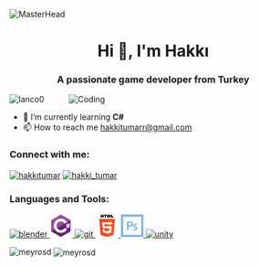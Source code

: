 ![MasterHead](https://www.juegostudio.com/wp-content/uploads/2020/09/Game-Development-Project.png)
<h1 align="center">Hi 👋, I'm Hakkı</h1>
<h3 align="center">A passionate game developer from Turkey</h3>
<img align="right" alt="Coding" width="400" src="https://pro2-bar-s3-cdn-cf5.myportfolio.com/17a47d9e8f4727ce5f3e48805b2d8eb2/67cb1a46-1d0c-45fe-ab3f-520e4802b1b8_rwc_0x7x800x626x800.gif?h=3ef38d2bcece76203455258e0d585fe9](https://tenor.com/view/coding-gif-18657810">


<p align="left"> <img src="https://komarev.com/ghpvc/?username=lanco0&label=Profile%20views&color=0e75b6&style=flat" alt="lanco0" /> </p>

- 🌱 I’m currently learning **C#**
- 📫 How to reach me hakkitumarr@gmail.com


<h3 align="left">Connect with me:</h3>
<p align="left">
<a href="https://www.linkedin.com/in/hakk%C4%B1-tumar-b3584622b/" target="blank"><img align="center" src="https://raw.githubusercontent.com/rahuldkjain/github-profile-readme-generator/master/src/images/icons/Social/linked-in-alt.svg" alt="hakkıtumar" height="30" width="40" /></a>
<a href="https://instagram.com/salutcommandante" target="blank"><img align="center" src="https://raw.githubusercontent.com/rahuldkjain/github-profile-readme-generator/master/src/images/icons/Social/instagram.svg" alt="hakki_tumar" height="30" width="40" /></a>
</p>

<h3 align="left">Languages and Tools:</h3>
<p align="left"> <a href="https://www.blender.org/" target="_blank" rel="noreferrer"> <img src="https://download.blender.org/branding/community/blender_community_badge_white.svg" alt="blender" width="40" height="40"/> </a> <a href="https://www.w3schools.com/cs/" target="_blank" rel="noreferrer"> <img src="https://raw.githubusercontent.com/devicons/devicon/master/icons/csharp/csharp-original.svg" alt="csharp" width="40" height="40"/> </a> <a href="https://git-scm.com/" target="_blank" rel="noreferrer"> <img src="https://www.vectorlogo.zone/logos/git-scm/git-scm-icon.svg" alt="git" width="40" height="40"/> </a> <a href="https://www.w3.org/html/" target="_blank" rel="noreferrer"> <img src="https://raw.githubusercontent.com/devicons/devicon/master/icons/html5/html5-original-wordmark.svg" alt="html5" width="40" height="40"/> </a> <a href="https://www.photoshop.com/en" target="_blank" rel="noreferrer"> <img src="https://raw.githubusercontent.com/devicons/devicon/master/icons/photoshop/photoshop-line.svg" alt="photoshop" width="40" height="40"/> </a> <a href="https://unity.com/" target="_blank" rel="noreferrer"> <img src="https://www.vectorlogo.zone/logos/unity3d/unity3d-icon.svg" alt="unity" width="40" height="40"/> </a> </p>

<p><img align="left" src="https://github-readme-stats.vercel.app/api/top-langs?username=meyrosd&show_icons=true&locale=en&layout=compact" alt="meyrosd" /></p>

<p>&nbsp;<img align="center" src="https://github-readme-stats.vercel.app/api?username=meyrosd&show_icons=true&locale=en" alt="meyrosd" /></p>
